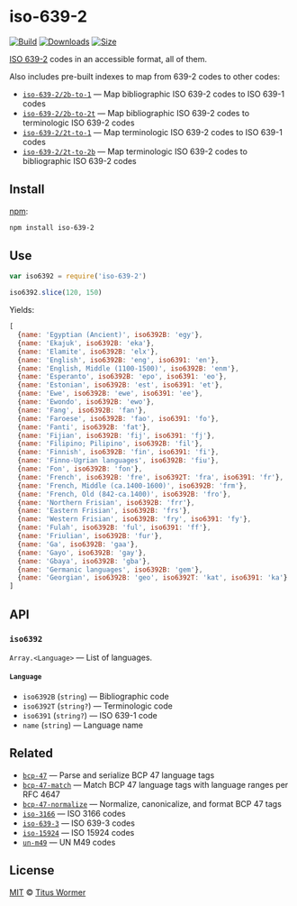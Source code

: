 # iso-639-2

[![Build][build-badge]][build]
[![Downloads][downloads-badge]][downloads]
[![Size][size-badge]][size]

[ISO 639-2][source] codes in an accessible format, all of them.

Also includes pre-built indexes to map from 639-2 codes to other codes:

*   [`iso-639-2/2b-to-1`][2b-to-1]
    — Map bibliographic ISO 639-2 codes to ISO 639-1 codes
*   [`iso-639-2/2b-to-2t`][2b-to-2t]
    — Map bibliographic ISO 639-2 codes to terminologic ISO 639-2 codes
*   [`iso-639-2/2t-to-1`][2t-to-1]
    — Map terminologic ISO 639-2 codes to ISO 639-1 codes
*   [`iso-639-2/2t-to-2b`][2t-to-2b]
    — Map terminologic ISO 639-2 codes to bibliographic ISO 639-2 codes

## Install

[npm][]:

```sh
npm install iso-639-2
```

## Use

```js
var iso6392 = require('iso-639-2')

iso6392.slice(120, 150)
```

Yields:

```js
[
  {name: 'Egyptian (Ancient)', iso6392B: 'egy'},
  {name: 'Ekajuk', iso6392B: 'eka'},
  {name: 'Elamite', iso6392B: 'elx'},
  {name: 'English', iso6392B: 'eng', iso6391: 'en'},
  {name: 'English, Middle (1100-1500)', iso6392B: 'enm'},
  {name: 'Esperanto', iso6392B: 'epo', iso6391: 'eo'},
  {name: 'Estonian', iso6392B: 'est', iso6391: 'et'},
  {name: 'Ewe', iso6392B: 'ewe', iso6391: 'ee'},
  {name: 'Ewondo', iso6392B: 'ewo'},
  {name: 'Fang', iso6392B: 'fan'},
  {name: 'Faroese', iso6392B: 'fao', iso6391: 'fo'},
  {name: 'Fanti', iso6392B: 'fat'},
  {name: 'Fijian', iso6392B: 'fij', iso6391: 'fj'},
  {name: 'Filipino; Pilipino', iso6392B: 'fil'},
  {name: 'Finnish', iso6392B: 'fin', iso6391: 'fi'},
  {name: 'Finno-Ugrian languages', iso6392B: 'fiu'},
  {name: 'Fon', iso6392B: 'fon'},
  {name: 'French', iso6392B: 'fre', iso6392T: 'fra', iso6391: 'fr'},
  {name: 'French, Middle (ca.1400-1600)', iso6392B: 'frm'},
  {name: 'French, Old (842-ca.1400)', iso6392B: 'fro'},
  {name: 'Northern Frisian', iso6392B: 'frr'},
  {name: 'Eastern Frisian', iso6392B: 'frs'},
  {name: 'Western Frisian', iso6392B: 'fry', iso6391: 'fy'},
  {name: 'Fulah', iso6392B: 'ful', iso6391: 'ff'},
  {name: 'Friulian', iso6392B: 'fur'},
  {name: 'Ga', iso6392B: 'gaa'},
  {name: 'Gayo', iso6392B: 'gay'},
  {name: 'Gbaya', iso6392B: 'gba'},
  {name: 'Germanic languages', iso6392B: 'gem'},
  {name: 'Georgian', iso6392B: 'geo', iso6392T: 'kat', iso6391: 'ka'}
]
```

## API

### `iso6392`

`Array.<Language>` — List of languages.

#### `Language`

*   `iso6392B` (`string`) — Bibliographic code
*   `iso6392T` (`string?`) — Terminologic code
*   `iso6391` (`string?`) — ISO 639-1 code
*   `name` (`string`) — Language name

## Related

*   [`bcp-47`](https://github.com/wooorm/bcp-47)
    — Parse and serialize BCP 47 language tags
*   [`bcp-47-match`](https://github.com/wooorm/bcp-47-match)
    — Match BCP 47 language tags with language ranges per RFC 4647
*   [`bcp-47-normalize`](https://github.com/wooorm/bcp-47-normalize)
    — Normalize, canonicalize, and format BCP 47 tags
*   [`iso-3166`](https://github.com/wooorm/iso-3166)
    — ISO 3166 codes
*   [`iso-639-3`](https://github.com/wooorm/iso-639-3)
    — ISO 639-3 codes
*   [`iso-15924`](https://github.com/wooorm/iso-15924)
    — ISO 15924 codes
*   [`un-m49`](https://github.com/wooorm/un-m49)
    — UN M49 codes

## License

[MIT][license] © [Titus Wormer][author]

<!-- Definition -->

[build-badge]: https://github.com/wooorm/iso-639-2/workflows/main/badge.svg

[build]: https://github.com/wooorm/iso-639-2/actions

[downloads-badge]: https://img.shields.io/npm/dm/iso-639-2.svg

[downloads]: https://www.npmjs.com/package/iso-639-2

[size-badge]: https://img.shields.io/bundlephobia/minzip/iso-639-2.svg

[size]: https://bundlephobia.com/result?p=iso-639-2

[npm]: https://docs.npmjs.com/cli/install

[license]: license

[author]: https://wooorm.com

[source]: https://www.loc.gov/standards/iso639-2/php/code_list.php

[2b-to-1]: 2b-to-1.json

[2b-to-2t]: 2b-to-2t.json

[2t-to-1]: 2t-to-1.json

[2t-to-2b]: 2t-to-2b.json
